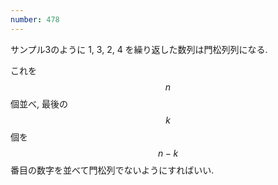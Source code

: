 ```yaml
---
number: 478
---
```

サンプル3のように 1, 3, 2, 4 を繰り返した数列は門松列列になる.

これを $$ n $$ 個並べ, 最後の $$ k $$ 個を $$ n-k $$ 番目の数字を並べて門松列でないようにすればいい.
